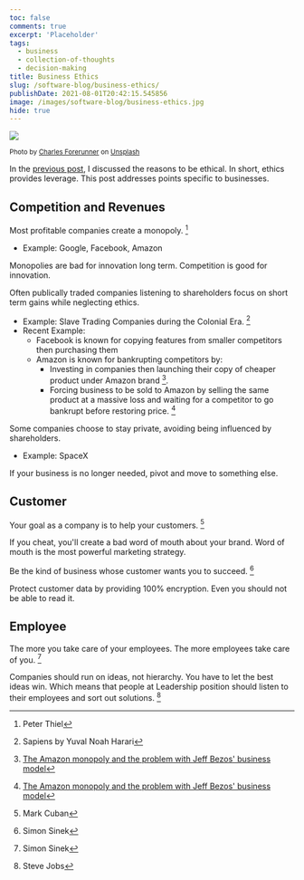 ```yaml
---
toc: false
comments: true
excerpt: 'Placeholder'
tags:
  - business
  - collection-of-thoughts
  - decision-making
title: Business Ethics
slug: /software-blog/business-ethics/
publishDate: 2021-08-01T20:42:15.545856
image: /images/software-blog/business-ethics.jpg
hide: true
---
```


![](/images/software-blog/business-ethics.jpg)

<sub style="user-select: auto;">Photo by <a href="https://unsplash.com/@charles_forerunner?utm_source=unsplash&amp;utm_medium=referral&amp;utm_content=creditCopyText" style="user-select: auto;">Charles Forerunner</a> on <a href="https://unsplash.com/s/photos/business?utm_source=unsplash&amp;utm_medium=referral&amp;utm_content=creditCopyText" style="user-select: auto;">Unsplash</a></sub>

In the [previous post](/life-blog/why_ethics/), I discussed the reasons to be ethical. In short, ethics provides leverage. This post addresses points specific to businesses.

## Competition and Revenues

Most profitable companies create a monopoly. [^8]

- Example: Google, Facebook, Amazon

Monopolies are bad for innovation long term. Competition is good for innovation.

Often publically traded companies listening to shareholders focus on short term gains while neglecting ethics.

- Example: Slave Trading Companies during the Colonial Era. [^10]
- Recent Example:
  - Facebook is known for copying features from smaller competitors then purchasing them
  - Amazon is known for bankrupting competitors by:
    - Investing in companies then launching their copy of cheaper product under Amazon brand [^3].
    - Forcing business to be sold to Amazon by selling the same product at a massive loss and waiting for a competitor to go bankrupt before restoring price. [^3]

Some companies choose to stay private, avoiding being influenced by shareholders.

- Example: SpaceX

If your business is no longer needed, pivot and move to something else.

## Customer

Your goal as a company is to help your customers. [^9]

If you cheat, you'll create a bad word of mouth about your brand. Word of mouth is the most powerful marketing strategy.

Be the kind of business whose customer wants you to succeed. [^1]

Protect customer data by providing 100% encryption. Even you should not be able to read it.

## Employee

The more you take care of your employees. The more employees take care of you. [^1]

Companies should run on ideas, not hierarchy. You have to let the best ideas win. Which means that people at Leadership position should listen to their employees and sort out solutions. [^2]

[^1]: Simon Sinek
[^2]: Steve Jobs
[^3]: [The Amazon monopoly and the problem with Jeff Bezos' business model](https://www.youtube.com/watch?v=pBffKzWECUQ)
[^4]: Jordan B Peterson
[^8]: Peter Thiel
[^9]: Mark Cuban
[^10]: Sapiens by Yuval Noah Harari
